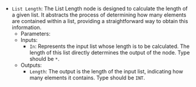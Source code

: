 - `List Length`: The List Length node is designed to calculate the length of a given list. It abstracts the process of determining how many elements are contained within a list, providing a straightforward way to obtain this information.
    - Parameters:
    - Inputs:
        - `In`: Represents the input list whose length is to be calculated. The length of this list directly determines the output of the node. Type should be `*`.
    - Outputs:
        - `Length`: The output is the length of the input list, indicating how many elements it contains. Type should be `INT`.

